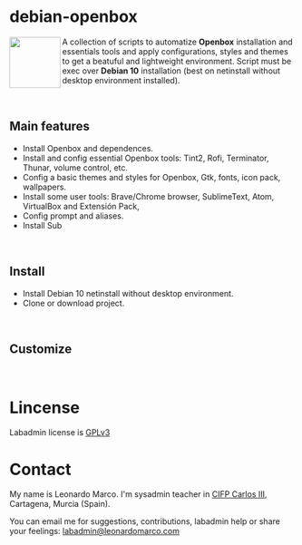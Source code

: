 # debian-openbox
<img align="left"  src="https://user-images.githubusercontent.com/32820131/77852132-2de64c00-71dd-11ea-8a66-e4cd3de916f8.png" width="90"> A collection of scripts to automatize **Openbox** installation and essentials tools and apply configurations, styles and themes to get a beatuful and lightweight environment. Script must be exec over **Debian 10** installation (best on netinstall without desktop environment installed). 

&nbsp; 
## Main features
  * Install Openbox and dependences.
  * Install and config essential Openbox tools: Tint2, Rofi, Terminator, Thunar, volume control, etc.
  * Config a basic themes and styles for Openbox, Gtk, fonts, icon pack, wallpapers.
  * Install some user tools: Brave/Chrome browser, SublimeText, Atom, VirtualBox and Extensión Pack,
  * Config prompt and aliases.
  * Install Sub
  


&nbsp; 
## Install
  * Install Debian 10 netinstall without desktop environment.
  * Clone or download project.
  
  
&nbsp; 
## Customize


&nbsp;  
# Lincense
Labadmin license is [GPLv3](LICENSE)

# Contact
My name is Leonardo Marco. I'm sysadmin teacher in [CIFP Carlos III](https://cifpcarlos3.es/), Cartagena, Murcia (Spain).

You can email me for suggestions, contributions, labadmin help or share your feelings: labadmin@leonardomarco.com
